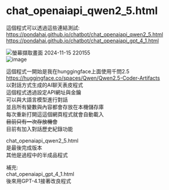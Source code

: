 # chat_openaiapi_qwen2_5.html  
這個程式可以透過這些連結測試:  
https://pondahai.github.io/chatbot/chat_openaiapi_qwen2_5.html  
https://pondahai.github.io/chatbot/chat_openaiapi_gpt_4_1.html  

![螢幕擷取畫面 2024-11-15 220155](https://github.com/user-attachments/assets/c775f740-2af8-4f7e-8057-6ff9b1c45c2f)  
![image](https://github.com/user-attachments/assets/689c4f02-0759-41be-b423-3b279f0c13c5)  
  
這個程式一開始是我在hunggingface上面使用千問2.5  
https://huggingface.co/spaces/Qwen/Qwen2.5-Coder-Artifacts  
以對話方式生成的AI聊天表皮程式  
這個程式透過設定API網址與金鑰  
可以與大語言模型進行對話  
並且所有變數與內容都會存放在本機儲存庫  
每次重新打開這這個網頁程式就會自動載入  
~~目前只有一次存放機會~~  
目前有加入對話歷史紀錄功能  
  
chat_openaiapi_qwen2_5.html  
是最後完成版本  
其他是過程中的半成品程式  
  
補充:  
chat_openaiapi_gpt_4_1.html  
後來用GPT-4.1接著改良程式  
